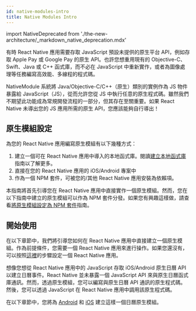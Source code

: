 ```yaml
---
id: native-modules-intro
title: Native Modules Intro
---
```


import NativeDeprecated from './the-new-architecture/\_markdown_native_deprecation.mdx'

<NativeDeprecated />

有時 React Native 應用需要存取 JavaScript 預設未提供的原生平台 API，例如存取 Apple Pay 或 Google Pay 的原生 API。也許您想重用現有的 Objective-C、Swift、Java 或 C++ 函式庫，而不必在 JavaScript 中重新實作，或者為圖像處理等任務編寫高效能、多線程的程式碼。

NativeModule 系統將 Java/Objective-C/C++（原生）類別的實例作為 JS 物件暴露給 JavaScript（JS），從而允許您從 JS 中執行任意的原生程式碼。雖然我們不期望此功能成為常規開發流程的一部分，但其存在至關重要。如果 React Native 未導出您的 JS 應用所需的原生 API，您應該能夠自行導出！

## 原生模組設定

為您的 React Native 應用編寫原生模組有以下幾種方式：

1. 建立一個可在 React Native 應用中導入的本地函式庫。閱讀[建立本地函式庫](local-library-setup)指南以了解更多。
2. 直接在您的 React Native 應用的 iOS/Android 專案中
3. 作為一個 NPM 套件，可被您的/其他 React Native 應用安裝為依賴項。

本指南將首先引導您在 React Native 應用中直接實作一個原生模組。然而，您在以下指南中建立的原生模組可以作為 NPM 套件分發。如果您有興趣這樣做，請查看[將原生模組設定為 NPM 套件](native-modules-setup)指南。

## 開始使用

在以下章節中，我們將引導您如何在 React Native 應用中直接建立一個原生模組。作為前提條件，您需要一個 React Native 應用來進行操作。如果您還沒有，可以按照[這裡](getting-started)的步驟設定一個 React Native 應用。

想像您想從 React Native 應用中的 JavaScript 存取 iOS/Android 原生日曆 API 以建立日曆事件。React Native 並未暴露一個 JavaScript API 來與原生日曆函式庫通訊。然而，透過原生模組，您可以編寫與原生日曆 API 通訊的原生程式碼。然後，您可以透過 JavaScript 在 React Native 應用中調用該原生程式碼。

在以下章節中，您將為 [Android](native-modules-android) 和 [iOS](native-modules-ios) 建立這樣一個日曆原生模組。